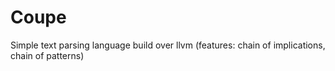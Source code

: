 Coupe
=====

Simple text parsing language build over llvm (features: chain of implications, chain of patterns)

